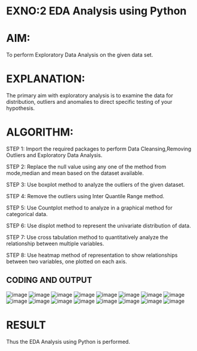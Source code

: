 # EXNO:2 EDA Analysis using Python

# AIM:
To perform Exploratory Data Analysis on the given data set.
      
# EXPLANATION:
The primary aim with exploratory analysis is to examine the data for distribution, outliers and anomalies to direct specific testing of your hypothesis.
  
# ALGORITHM:
STEP 1: Import the required packages to perform Data Cleansing,Removing Outliers and Exploratory Data Analysis.

STEP 2: Replace the null value using any one of the method from mode,median and mean based on the dataset available.

STEP 3: Use boxplot method to analyze the outliers of the given dataset.

STEP 4: Remove the outliers using Inter Quantile Range method.

STEP 5: Use Countplot method to analyze in a graphical method for categorical data.

STEP 6: Use displot method to represent the univariate distribution of data.

STEP 7: Use cross tabulation method to quantitatively analyze the relationship between multiple variables.

STEP 8: Use heatmap method of representation to show relationships between two variables, one plotted on each axis.

## CODING AND OUTPUT
![image](https://github.com/K-Dharshini/EXNO2DS/assets/139334830/ef46cef8-8f68-4ef1-94f1-228ee79b6132)
![image](https://github.com/K-Dharshini/EXNO2DS/assets/139334830/e813b43a-03c0-4450-9655-ae64c8d56417)
![image](https://github.com/K-Dharshini/EXNO2DS/assets/139334830/69e5e24e-a52a-4184-95f8-2f70d89bcfda)
![image](https://github.com/K-Dharshini/EXNO2DS/assets/139334830/c44a0e54-80ae-4edb-9bcf-940b1d4a6636)
![image](https://github.com/K-Dharshini/EXNO2DS/assets/139334830/38e448ef-b0e3-455a-9f3f-5523decd2c80)
![image](https://github.com/K-Dharshini/EXNO2DS/assets/139334830/b40cbcfb-207d-47e8-9536-490636467675)
![image](https://github.com/K-Dharshini/EXNO2DS/assets/139334830/460f05ea-409a-423d-b513-624224a71d72)
![image](https://github.com/K-Dharshini/EXNO2DS/assets/139334830/7d42eed6-212f-4a00-8621-c4b80a4d3320)
![image](https://github.com/K-Dharshini/EXNO2DS/assets/139334830/eee187f1-fced-40b7-acc2-ac13dde6b6b2)
![image](https://github.com/K-Dharshini/EXNO2DS/assets/139334830/1ed36786-b645-4f97-b475-38d550cbbcda)
![image](https://github.com/K-Dharshini/EXNO2DS/assets/139334830/cab0fe09-fae4-4831-8cfb-6475db3e1bbe)
![image](https://github.com/K-Dharshini/EXNO2DS/assets/139334830/a9fe6d2b-c93b-4fcf-ab37-637ec853b193)
![image](https://github.com/K-Dharshini/EXNO2DS/assets/139334830/2e764cd8-e57f-43be-95ad-451cfd44a4eb)
![image](https://github.com/K-Dharshini/EXNO2DS/assets/139334830/23291bc5-fad5-4a71-9456-e544c6490423)
![image](https://github.com/K-Dharshini/EXNO2DS/assets/139334830/1eef899e-9caa-4bf6-b703-ab82c35e6be2)
![image](https://github.com/K-Dharshini/EXNO2DS/assets/139334830/2f992719-5c1b-4ed7-8a96-f25ed1d8d86e)


# RESULT
Thus the EDA Analysis using Python is performed.

